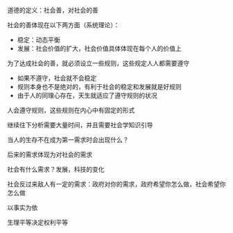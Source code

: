 道德的定义：社会善，对社会的善

社会的善体现在以下两方面（系统理论）：

- 稳定：动态平衡
- 发展：社会价值的扩大，社会价值具体体现在每个人的价值上

为了达成社会的善，就必须设立一些规则，这些规定人人都需要遵守

- 如果不遵守，社会就不会稳定
- 规则本身也不是绝对的，有利于社会的稳定和发展就是好规则
- 由于人的同理心存在，天生就适应了遵守规则的状况

人会遵守规则，这些规则在内心中有固定的形式

 

继续往下分析需要大量时间，并且需要社会学知识引导

当人的生存不在成为第一需求时会出现什么？

后来的需求体现为对社会的需求

社会有什么需求？发展，科技的变化

社会反过来敌人有一定的需求：政府对你的需求，政府希望你怎么做，社会希望你怎么做

以事实为依

生理平等决定权利平等
